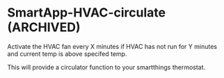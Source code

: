 SmartApp-HVAC-circulate (ARCHIVED)
=======================

Activate the HVAC fan every X minutes if HVAC has not run for Y minutes and current temp is above specifed temp.

This will provide a circulator function to your smartthings thermostat.

